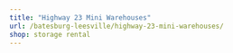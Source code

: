 ```yaml
---
title: "Highway 23 Mini Warehouses"
url: /batesburg-leesville/highway-23-mini-warehouses/
shop: storage rental
---
```

